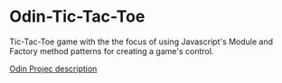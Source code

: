 # Odin-Tic-Tac-Toe
Tic-Tac-Toe game with the the focus of using Javascript's  Module and Factory method patterns for creating a game's control.


[Odin Projec description](https://www.theodinproject.com/lessons/node-path-javascript-tic-tac-toe)
